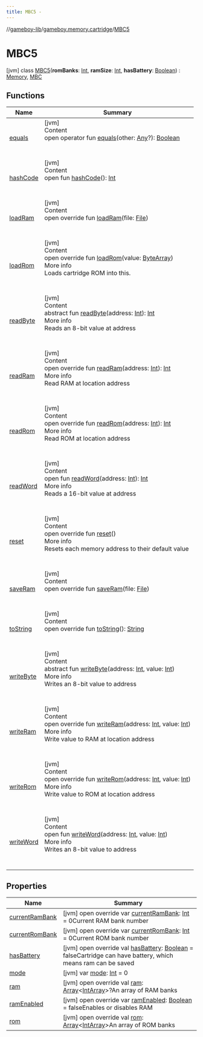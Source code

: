 ```yaml
---
title: MBC5 -
---
```

//[gameboy-lib](../../index.md)/[gameboy.memory.cartridge](../index.md)/[MBC5](index.md)



# MBC5  
 [jvm] class [MBC5](index.md)(**romBanks**: [Int](https://kotlinlang.org/api/latest/jvm/stdlib/kotlin/-int/index.html), **ramSize**: [Int](https://kotlinlang.org/api/latest/jvm/stdlib/kotlin/-int/index.html), **hasBattery**: [Boolean](https://kotlinlang.org/api/latest/jvm/stdlib/kotlin/-boolean/index.html)) : [Memory](../../gameboy.memory/-memory/index.md), [MBC](../-m-b-c/index.md)   


## Functions  
  
|  Name|  Summary| 
|---|---|
| <a name="kotlin/Any/equals/#kotlin.Any?/PointingToDeclaration/"></a>[equals](../../gameboy.utils/-log/index.md#%5Bkotlin%2FAny%2Fequals%2F%23kotlin.Any%3F%2FPointingToDeclaration%2F%5D%2FFunctions%2F456262920)| <a name="kotlin/Any/equals/#kotlin.Any?/PointingToDeclaration/"></a>[jvm]  <br>Content  <br>open operator fun [equals](../../gameboy.utils/-log/index.md#%5Bkotlin%2FAny%2Fequals%2F%23kotlin.Any%3F%2FPointingToDeclaration%2F%5D%2FFunctions%2F456262920)(other: [Any](https://kotlinlang.org/api/latest/jvm/stdlib/kotlin/-any/index.html)?): [Boolean](https://kotlinlang.org/api/latest/jvm/stdlib/kotlin/-boolean/index.html)  <br><br><br>
| <a name="kotlin/Any/hashCode/#/PointingToDeclaration/"></a>[hashCode](../../gameboy.utils/-log/index.md#%5Bkotlin%2FAny%2FhashCode%2F%23%2FPointingToDeclaration%2F%5D%2FFunctions%2F456262920)| <a name="kotlin/Any/hashCode/#/PointingToDeclaration/"></a>[jvm]  <br>Content  <br>open fun [hashCode](../../gameboy.utils/-log/index.md#%5Bkotlin%2FAny%2FhashCode%2F%23%2FPointingToDeclaration%2F%5D%2FFunctions%2F456262920)(): [Int](https://kotlinlang.org/api/latest/jvm/stdlib/kotlin/-int/index.html)  <br><br><br>
| <a name="gameboy.memory.cartridge/MBC/loadRam/#java.io.File/PointingToDeclaration/"></a>[loadRam](../-m-b-c/load-ram.md)| <a name="gameboy.memory.cartridge/MBC/loadRam/#java.io.File/PointingToDeclaration/"></a>[jvm]  <br>Content  <br>open override fun [loadRam](../-m-b-c/load-ram.md)(file: [File](https://docs.oracle.com/javase/8/docs/api/java/io/File.html))  <br><br><br>
| <a name="gameboy.memory.cartridge/MBC5/loadRom/#kotlin.ByteArray/PointingToDeclaration/"></a>[loadRom](load-rom.md)| <a name="gameboy.memory.cartridge/MBC5/loadRom/#kotlin.ByteArray/PointingToDeclaration/"></a>[jvm]  <br>Content  <br>open override fun [loadRom](load-rom.md)(value: [ByteArray](https://kotlinlang.org/api/latest/jvm/stdlib/kotlin/-byte-array/index.html))  <br>More info  <br>Loads cartridge ROM into this.  <br><br><br>
| <a name="gameboy.memory/Memory/readByte/#kotlin.Int/PointingToDeclaration/"></a>[readByte](../../gameboy.memory/-memory/read-byte.md)| <a name="gameboy.memory/Memory/readByte/#kotlin.Int/PointingToDeclaration/"></a>[jvm]  <br>Content  <br>abstract fun [readByte](../../gameboy.memory/-memory/read-byte.md)(address: [Int](https://kotlinlang.org/api/latest/jvm/stdlib/kotlin/-int/index.html)): [Int](https://kotlinlang.org/api/latest/jvm/stdlib/kotlin/-int/index.html)  <br>More info  <br>Reads an 8-bit value at address  <br><br><br>
| <a name="gameboy.memory.cartridge/MBC5/readRam/#kotlin.Int/PointingToDeclaration/"></a>[readRam](read-ram.md)| <a name="gameboy.memory.cartridge/MBC5/readRam/#kotlin.Int/PointingToDeclaration/"></a>[jvm]  <br>Content  <br>open override fun [readRam](read-ram.md)(address: [Int](https://kotlinlang.org/api/latest/jvm/stdlib/kotlin/-int/index.html)): [Int](https://kotlinlang.org/api/latest/jvm/stdlib/kotlin/-int/index.html)  <br>More info  <br>Read RAM at location address  <br><br><br>
| <a name="gameboy.memory.cartridge/MBC5/readRom/#kotlin.Int/PointingToDeclaration/"></a>[readRom](read-rom.md)| <a name="gameboy.memory.cartridge/MBC5/readRom/#kotlin.Int/PointingToDeclaration/"></a>[jvm]  <br>Content  <br>open override fun [readRom](read-rom.md)(address: [Int](https://kotlinlang.org/api/latest/jvm/stdlib/kotlin/-int/index.html)): [Int](https://kotlinlang.org/api/latest/jvm/stdlib/kotlin/-int/index.html)  <br>More info  <br>Read ROM at location address  <br><br><br>
| <a name="gameboy.memory/Memory/readWord/#kotlin.Int/PointingToDeclaration/"></a>[readWord](../../gameboy.memory/-memory/read-word.md)| <a name="gameboy.memory/Memory/readWord/#kotlin.Int/PointingToDeclaration/"></a>[jvm]  <br>Content  <br>open fun [readWord](../../gameboy.memory/-memory/read-word.md)(address: [Int](https://kotlinlang.org/api/latest/jvm/stdlib/kotlin/-int/index.html)): [Int](https://kotlinlang.org/api/latest/jvm/stdlib/kotlin/-int/index.html)  <br>More info  <br>Reads a 16-bit value at address  <br><br><br>
| <a name="gameboy.memory.cartridge/MBC5/reset/#/PointingToDeclaration/"></a>[reset](reset.md)| <a name="gameboy.memory.cartridge/MBC5/reset/#/PointingToDeclaration/"></a>[jvm]  <br>Content  <br>open override fun [reset](reset.md)()  <br>More info  <br>Resets each memory address to their default value  <br><br><br>
| <a name="gameboy.memory.cartridge/MBC/saveRam/#java.io.File/PointingToDeclaration/"></a>[saveRam](../-m-b-c/save-ram.md)| <a name="gameboy.memory.cartridge/MBC/saveRam/#java.io.File/PointingToDeclaration/"></a>[jvm]  <br>Content  <br>open override fun [saveRam](../-m-b-c/save-ram.md)(file: [File](https://docs.oracle.com/javase/8/docs/api/java/io/File.html))  <br><br><br>
| <a name="gameboy.memory.cartridge/MBC5/toString/#/PointingToDeclaration/"></a>[toString](to-string.md)| <a name="gameboy.memory.cartridge/MBC5/toString/#/PointingToDeclaration/"></a>[jvm]  <br>Content  <br>open override fun [toString](to-string.md)(): [String](https://kotlinlang.org/api/latest/jvm/stdlib/kotlin/-string/index.html)  <br><br><br>
| <a name="gameboy.memory/Memory/writeByte/#kotlin.Int#kotlin.Int/PointingToDeclaration/"></a>[writeByte](../../gameboy.memory/-memory/write-byte.md)| <a name="gameboy.memory/Memory/writeByte/#kotlin.Int#kotlin.Int/PointingToDeclaration/"></a>[jvm]  <br>Content  <br>abstract fun [writeByte](../../gameboy.memory/-memory/write-byte.md)(address: [Int](https://kotlinlang.org/api/latest/jvm/stdlib/kotlin/-int/index.html), value: [Int](https://kotlinlang.org/api/latest/jvm/stdlib/kotlin/-int/index.html))  <br>More info  <br>Writes an 8-bit value to address  <br><br><br>
| <a name="gameboy.memory.cartridge/MBC5/writeRam/#kotlin.Int#kotlin.Int/PointingToDeclaration/"></a>[writeRam](write-ram.md)| <a name="gameboy.memory.cartridge/MBC5/writeRam/#kotlin.Int#kotlin.Int/PointingToDeclaration/"></a>[jvm]  <br>Content  <br>open override fun [writeRam](write-ram.md)(address: [Int](https://kotlinlang.org/api/latest/jvm/stdlib/kotlin/-int/index.html), value: [Int](https://kotlinlang.org/api/latest/jvm/stdlib/kotlin/-int/index.html))  <br>More info  <br>Write value to RAM at location address  <br><br><br>
| <a name="gameboy.memory.cartridge/MBC5/writeRom/#kotlin.Int#kotlin.Int/PointingToDeclaration/"></a>[writeRom](write-rom.md)| <a name="gameboy.memory.cartridge/MBC5/writeRom/#kotlin.Int#kotlin.Int/PointingToDeclaration/"></a>[jvm]  <br>Content  <br>open override fun [writeRom](write-rom.md)(address: [Int](https://kotlinlang.org/api/latest/jvm/stdlib/kotlin/-int/index.html), value: [Int](https://kotlinlang.org/api/latest/jvm/stdlib/kotlin/-int/index.html))  <br>More info  <br>Write value to ROM at location address  <br><br><br>
| <a name="gameboy.memory/Memory/writeWord/#kotlin.Int#kotlin.Int/PointingToDeclaration/"></a>[writeWord](../../gameboy.memory/-memory/write-word.md)| <a name="gameboy.memory/Memory/writeWord/#kotlin.Int#kotlin.Int/PointingToDeclaration/"></a>[jvm]  <br>Content  <br>open fun [writeWord](../../gameboy.memory/-memory/write-word.md)(address: [Int](https://kotlinlang.org/api/latest/jvm/stdlib/kotlin/-int/index.html), value: [Int](https://kotlinlang.org/api/latest/jvm/stdlib/kotlin/-int/index.html))  <br>More info  <br>Writes an 8-bit value to address  <br><br><br>


## Properties  
  
|  Name|  Summary| 
|---|---|
| <a name="gameboy.memory.cartridge/MBC5/currentRamBank/#/PointingToDeclaration/"></a>[currentRamBank](current-ram-bank.md)| <a name="gameboy.memory.cartridge/MBC5/currentRamBank/#/PointingToDeclaration/"></a> [jvm] open override var [currentRamBank](current-ram-bank.md): [Int](https://kotlinlang.org/api/latest/jvm/stdlib/kotlin/-int/index.html) = 0Current RAM bank number   <br>
| <a name="gameboy.memory.cartridge/MBC5/currentRomBank/#/PointingToDeclaration/"></a>[currentRomBank](current-rom-bank.md)| <a name="gameboy.memory.cartridge/MBC5/currentRomBank/#/PointingToDeclaration/"></a> [jvm] open override var [currentRomBank](current-rom-bank.md): [Int](https://kotlinlang.org/api/latest/jvm/stdlib/kotlin/-int/index.html) = 0Current ROM bank number   <br>
| <a name="gameboy.memory.cartridge/MBC5/hasBattery/#/PointingToDeclaration/"></a>[hasBattery](has-battery.md)| <a name="gameboy.memory.cartridge/MBC5/hasBattery/#/PointingToDeclaration/"></a> [jvm] open override val [hasBattery](has-battery.md): [Boolean](https://kotlinlang.org/api/latest/jvm/stdlib/kotlin/-boolean/index.html) = falseCartridge can have battery, which means ram can be saved   <br>
| <a name="gameboy.memory.cartridge/MBC5/mode/#/PointingToDeclaration/"></a>[mode](mode.md)| <a name="gameboy.memory.cartridge/MBC5/mode/#/PointingToDeclaration/"></a> [jvm] var [mode](mode.md): [Int](https://kotlinlang.org/api/latest/jvm/stdlib/kotlin/-int/index.html) = 0   <br>
| <a name="gameboy.memory.cartridge/MBC5/ram/#/PointingToDeclaration/"></a>[ram](ram.md)| <a name="gameboy.memory.cartridge/MBC5/ram/#/PointingToDeclaration/"></a> [jvm] open override val [ram](ram.md): [Array](https://kotlinlang.org/api/latest/jvm/stdlib/kotlin/-array/index.html)<[IntArray](https://kotlinlang.org/api/latest/jvm/stdlib/kotlin/-int-array/index.html)>?An array of RAM banks   <br>
| <a name="gameboy.memory.cartridge/MBC5/ramEnabled/#/PointingToDeclaration/"></a>[ramEnabled](ram-enabled.md)| <a name="gameboy.memory.cartridge/MBC5/ramEnabled/#/PointingToDeclaration/"></a> [jvm] open override var [ramEnabled](ram-enabled.md): [Boolean](https://kotlinlang.org/api/latest/jvm/stdlib/kotlin/-boolean/index.html) = falseEnables or disables RAM   <br>
| <a name="gameboy.memory.cartridge/MBC5/rom/#/PointingToDeclaration/"></a>[rom](rom.md)| <a name="gameboy.memory.cartridge/MBC5/rom/#/PointingToDeclaration/"></a> [jvm] open override val [rom](rom.md): [Array](https://kotlinlang.org/api/latest/jvm/stdlib/kotlin/-array/index.html)<[IntArray](https://kotlinlang.org/api/latest/jvm/stdlib/kotlin/-int-array/index.html)>An array of ROM banks   <br>

